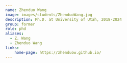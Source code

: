```yaml
---
name: Zhenduo Wang
image: images/students/ZhenduoWang.jpg
description: Ph.D. at University of Utah, 2018-2024
group: former
role: phd
aliases:
  - Z. Wang
  - Zhenduo Wang
links:
    home-page: https://zhenduow.github.io/
---
```

